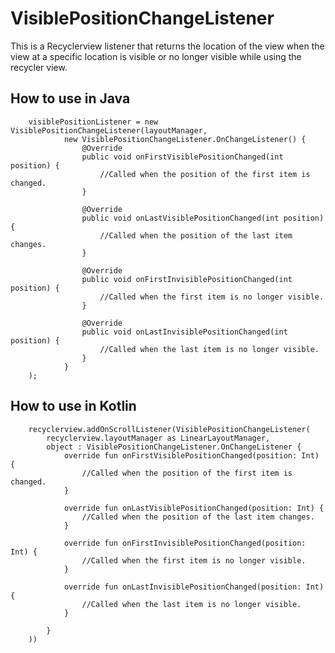 # VisiblePositionChangeListener

This is a Recyclerview listener that returns the location of the view when the view at a specific location is visible or no longer visible while using the recycler view.
## How to use in Java
        visiblePositionListener = new VisiblePositionChangeListener(layoutManager,
                new VisiblePositionChangeListener.OnChangeListener() {
                    @Override
                    public void onFirstVisiblePositionChanged(int position) {
                        //Called when the position of the first item is changed.
                    }

                    @Override
                    public void onLastVisiblePositionChanged(int position) {
                        //Called when the position of the last item changes.
                    }

                    @Override
                    public void onFirstInvisiblePositionChanged(int position) {
                        //Called when the first item is no longer visible.
                    }

                    @Override
                    public void onLastInvisiblePositionChanged(int position) {
                        //Called when the last item is no longer visible.
                    }
                }
        );
        
## How to use in Kotlin
        recyclerview.addOnScrollListener(VisiblePositionChangeListener(
            recyclerview.layoutManager as LinearLayoutManager,
            object : VisiblePositionChangeListener.OnChangeListener {
                override fun onFirstVisiblePositionChanged(position: Int) {
                    //Called when the position of the first item is changed.
                }

                override fun onLastVisiblePositionChanged(position: Int) {
                    //Called when the position of the last item changes.
                }

                override fun onFirstInvisiblePositionChanged(position: Int) {
                    //Called when the first item is no longer visible.
                }

                override fun onLastInvisiblePositionChanged(position: Int) {
                    //Called when the last item is no longer visible.
                }

            }
        ))
